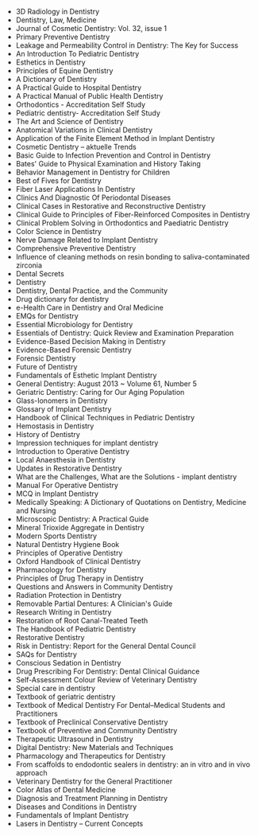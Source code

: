 
<ul>

                             

 <li><a target="_blank" href="https://github.com/manjunath5496/Dentistry-Books/blob/master/dent(1).pdf" style="text-decoration:none;">3D Radiology in Dentistry</a></li>

 <li><a target="_blank" href="https://github.com/manjunath5496/Dentistry-Books/blob/master/dent(2).pdf" style="text-decoration:none;">Dentistry, Law, Medicine</a></li>

<li><a target="_blank" href="https://github.com/manjunath5496/Dentistry-Books/blob/master/dent(3).pdf" style="text-decoration:none;">Journal of Cosmetic Dentistry: Vol. 32, issue 1</a></li>
 <li><a target="_blank" href="https://github.com/manjunath5496/Dentistry-Books/blob/master/dent(4).pdf" style="text-decoration:none;">Primary Preventive Dentistry</a></li>                              
<li><a target="_blank" href="https://github.com/manjunath5496/Dentistry-Books/blob/master/dent(5).pdf" style="text-decoration:none;">Leakage and Permeability Control in Dentistry: The Key for Success</a></li>
<li><a target="_blank" href="https://github.com/manjunath5496/Dentistry-Books/blob/master/dent(6).pdf" style="text-decoration:none;">An Introduction To Pediatric Dentistry</a></li>
 <li><a target="_blank" href="https://github.com/manjunath5496/Dentistry-Books/blob/master/dent(7).PDF" style="text-decoration:none;">Esthetics in Dentistry</a></li>

 <li><a target="_blank" href="https://github.com/manjunath5496/Dentistry-Books/blob/master/dent(8).pdf" style="text-decoration:none;"> Principles of Equine Dentistry </a></li>
   <li><a target="_blank" href="https://github.com/manjunath5496/Dentistry-Books/blob/master/dent(9).pdf" style="text-decoration:none;">A Dictionary of Dentistry</a></li>
  
   
 <li><a target="_blank" href="https://github.com/manjunath5496/Dentistry-Books/blob/master/dent(10).pdf" style="text-decoration:none;">A Practical Guide to Hospital Dentistry </a></li>                              
<li><a target="_blank" href="https://github.com/manjunath5496/Dentistry-Books/blob/master/dent(11).pdf" style="text-decoration:none;">A Practical Manual of Public Health Dentistry</a></li>
<li><a target="_blank" href="https://github.com/manjunath5496/Dentistry-Books/blob/master/dent(12).pdf" style="text-decoration:none;"> Orthodontics - Accreditation Self Study</a></li>
<li><a target="_blank" href="https://github.com/manjunath5496/Dentistry-Books/blob/master/dent(13).pdf" style="text-decoration:none;">Pediatric dentistry- Accreditation Self Study</a></li>

<li><a target="_blank" href="https://github.com/manjunath5496/Dentistry-Books/blob/master/dent(14).pdf" style="text-decoration:none;">The Art and Science of Dentistry </a></li>
                              
<li><a target="_blank" href="https://github.com/manjunath5496/Dentistry-Books/blob/master/dent(15).pdf" style="text-decoration:none;">Anatomical Variations in Clinical Dentistry</a></li>

<li><a target="_blank" href="https://github.com/manjunath5496/Dentistry-Books/blob/master/dent(16).pdf" style="text-decoration:none;">Application of the Finite Element Method in Implant Dentistry</a></li>

  <li><a target="_blank" href="https://github.com/manjunath5496/Dentistry-Books/blob/master/dent(17).pdf" style="text-decoration:none;">Cosmetic Dentistry – aktuelle Trends</a></li>   
  
<li><a target="_blank" href="https://github.com/manjunath5496/Dentistry-Books/blob/master/dent(18).pdf" style="text-decoration:none;">Basic Guide to Infection Prevention and Control in Dentistry</a></li> 

  
<li><a target="_blank" href="https://github.com/manjunath5496/Dentistry-Books/blob/master/dent(19).pdf" style="text-decoration:none;">Bates' Guide to Physical Examination and History Taking</a></li> 

<li><a target="_blank" href="https://github.com/manjunath5496/Dentistry-Books/blob/master/dent(20).pdf" style="text-decoration:none;">Behavior Management in Dentistry for Children</a></li>

<li><a target="_blank" href="https://github.com/manjunath5496/Dentistry-Books/blob/master/dent(21).pdf" style="text-decoration:none;">Best of Fives for Dentistry</a></li>
<li><a target="_blank" href="https://github.com/manjunath5496/Dentistry-Books/blob/master/dent(22).pdf" style="text-decoration:none;">Fiber Laser Applications In Dentistry</a></li> 
 <li><a target="_blank" href="https://github.com/manjunath5496/Dentistry-Books/blob/master/dent(23).pdf" style="text-decoration:none;">Clinics And Diagnostic Of Periodontal Diseases</a></li> 
 

   <li><a target="_blank" href="https://github.com/manjunath5496/Dentistry-Books/blob/master/dent(24).pdf" style="text-decoration:none;">Clinical Cases in Restorative and Reconstructive Dentistry</a></li>
 
   <li><a target="_blank" href="https://github.com/manjunath5496/Dentistry-Books/blob/master/dent(25).pdf" style="text-decoration:none;">Clinical Guide to Principles of Fiber-Reinforced Composites in Dentistry</a></li>                              
 <li><a target="_blank" href="https://github.com/manjunath5496/Dentistry-Books/blob/master/dent(26).pdf" style="text-decoration:none;">Clinical Problem Solving in Orthodontics and Paediatric Dentistry</a></li>
 <li><a target="_blank" href="https://github.com/manjunath5496/Dentistry-Books/blob/master/dent(27).pdf" style="text-decoration:none;">Color Science in Dentistry</a></li>
   
 
   <li><a target="_blank" href="https://github.com/manjunath5496/Dentistry-Books/blob/master/dent(28).pdf" style="text-decoration:none;">Nerve Damage Related to Implant Dentistry</a></li>
 
   <li><a target="_blank" href="https://github.com/manjunath5496/Dentistry-Books/blob/master/dent(29).pdf" style="text-decoration:none;">Comprehensive Preventive Dentistry</a></li>                              

  <li><a target="_blank" href="https://github.com/manjunath5496/Dentistry-Books/blob/master/dent(30).pdf" style="text-decoration:none;">Influence of cleaning methods on resin bonding to saliva-contaminated zirconia</a></li>
 
   <li><a target="_blank" href="https://github.com/manjunath5496/Dentistry-Books/blob/master/dent(31).pdf" style="text-decoration:none;">Dental Secrets</a></li> 
    <li><a target="_blank" href="https://github.com/manjunath5496/Dentistry-Books/blob/master/dent(32).pdf" style="text-decoration:none;">Dentistry</a></li> 

   <li><a target="_blank" href="https://github.com/manjunath5496/Dentistry-Books/blob/master/dent(33).pdf" style="text-decoration:none;">Dentistry, Dental Practice, and the Community</a></li>                              

  <li><a target="_blank" href="https://github.com/manjunath5496/Dentistry-Books/blob/master/dent(34).pdf" style="text-decoration:none;">Drug dictionary for dentistry</a></li> 
 
  <li><a target="_blank" href="https://github.com/manjunath5496/Dentistry-Books/blob/master/dent(35).pdf" style="text-decoration:none;">e-Health Care in Dentistry and Oral Medicine</a></li> 

  <li><a target="_blank" href="https://github.com/manjunath5496/Dentistry-Books/blob/master/dent(36).pdf" style="text-decoration:none;">EMQs for Dentistry</a></li> 
 
<li><a target="_blank" href="https://github.com/manjunath5496/Dentistry-Books/blob/master/dent(37).pdf" style="text-decoration:none;">Essential Microbiology for Dentistry</a></li>
 <li><a target="_blank" href="https://github.com/manjunath5496/Dentistry-Books/blob/master/dent(38).pdf" style="text-decoration:none;">Essentials of Dentistry: Quick Review and Examination Preparation</a></li>
<li><a target="_blank" href="https://github.com/manjunath5496/Dentistry-Books/blob/master/dent(39).pdf" style="text-decoration:none;">Evidence-Based Decision Making in Dentistry</a></li>
 <li><a target="_blank" href="https://github.com/manjunath5496/Dentistry-Books/blob/master/dent(40).pdf" style="text-decoration:none;">Evidence-Based Forensic Dentistry</a></li>                              
<li><a target="_blank" href="https://github.com/manjunath5496/Dentistry-Books/blob/master/dent(41).pdf" style="text-decoration:none;">Forensic Dentistry</a></li>
<li><a target="_blank" href="https://github.com/manjunath5496/Dentistry-Books/blob/master/dent(42).pdf" style="text-decoration:none;">Future of Dentistry</a></li>
 
  <li><a target="_blank" href="https://github.com/manjunath5496/Dentistry-Books/blob/master/dent(43).pdf" style="text-decoration:none;">Fundamentals of Esthetic Implant Dentistry</a></li>
 <li><a target="_blank" href="https://github.com/manjunath5496/Dentistry-Books/blob/master/dent(44).pdf" style="text-decoration:none;">General Dentistry: August 2013 ~ Volume 61, Number 5 </a></li>
   <li><a target="_blank" href="https://github.com/manjunath5496/Dentistry-Books/blob/master/dent(45).pdf" style="text-decoration:none;">Geriatric Dentistry: Caring for Our Aging Population</a></li>  
   
<li><a target="_blank" href="https://github.com/manjunath5496/Dentistry-Books/blob/master/dent(46).pdf" style="text-decoration:none;">Glass-Ionomers in Dentistry</a></li> 
                             
<li><a target="_blank" href="https://github.com/manjunath5496/Dentistry-Books/blob/master/dent(47).pdf" style="text-decoration:none;">Glossary of Implant Dentistry</a></li>
<li><a target="_blank" href="https://github.com/manjunath5496/Dentistry-Books/blob/master/dent(48).pdf" style="text-decoration:none;">Handbook of Clinical Techniques in Pediatric Dentistry</a></li>

<li><a target="_blank" href="https://github.com/manjunath5496/Dentistry-Books/blob/master/dent(49).pdf" style="text-decoration:none;">Hemostasis in Dentistry</a></li>
                              
<li><a target="_blank" href="https://github.com/manjunath5496/Dentistry-Books/blob/master/dent(50).pdf" style="text-decoration:none;">History of Dentistry</a></li>
<li><a target="_blank" href="https://github.com/manjunath5496/Dentistry-Books/blob/master/dent(51).pdf" style="text-decoration:none;">Impression techniques for implant dentistry</a></li>
<li><a target="_blank" href="https://github.com/manjunath5496/Dentistry-Books/blob/master/dent(52).pdf" style="text-decoration:none;">Introduction to Operative Dentistry</a></li>

<li><a target="_blank" href="https://github.com/manjunath5496/Dentistry-Books/blob/master/dent(53).pdf" style="text-decoration:none;">Local Anaesthesia in Dentistry</a></li>
 
<li><a target="_blank" href="https://github.com/manjunath5496/Dentistry-Books/blob/master/dent(54).pdf" style="text-decoration:none;">Updates in Restorative Dentistry </a></li>

<li><a target="_blank" href="https://github.com/manjunath5496/Dentistry-Books/blob/master/dent(55).pdf" style="text-decoration:none;">What are the Challenges, What are the Solutions - implant dentistry</a></li>
 
  <li><a target="_blank" href="https://github.com/manjunath5496/Dentistry-Books/blob/master/dent(56).pdf" style="text-decoration:none;">Manual For Operative Dentistry </a></li>                              

  <li><a target="_blank" href="https://github.com/manjunath5496/Dentistry-Books/blob/master/dent(57).pdf" style="text-decoration:none;">MCQ in Implant Dentistry </a></li>
 
   <li><a target="_blank" href="https://github.com/manjunath5496/Dentistry-Books/blob/master/dent(58).pdf" style="text-decoration:none;">Medically Speaking: A Dictionary of Quotations on Dentistry, Medicine and Nursing</a></li>
    <li><a target="_blank" href="https://github.com/manjunath5496/Dentistry-Books/blob/master/dent(59).pdf" style="text-decoration:none;">Microscopic Dentistry: A Practical Guide</a></li>
 
  <li><a target="_blank" href="https://github.com/manjunath5496/Dentistry-Books/blob/master/dent(60).pdf" style="text-decoration:none;">Mineral Trioxide Aggregate in Dentistry </a></li>
 
   <li><a target="_blank" href="https://github.com/manjunath5496/Dentistry-Books/blob/master/dent(61).pdf" style="text-decoration:none;">Modern Sports Dentistry</a></li>
 
   <li><a target="_blank" href="https://github.com/manjunath5496/Dentistry-Books/blob/master/dent(62).pdf" style="text-decoration:none;">Natural Dentistry Hygiene Book</a></li>
 
   <li><a target="_blank" href="https://github.com/manjunath5496/Dentistry-Books/blob/master/dent(63).pdf" style="text-decoration:none;">Principles of Operative Dentistry</a></li>                              

  <li><a target="_blank" href="https://github.com/manjunath5496/Dentistry-Books/blob/master/dent(64).pdf" style="text-decoration:none;">Oxford Handbook of Clinical Dentistry</a></li>
 
   <li><a target="_blank" href="https://github.com/manjunath5496/Dentistry-Books/blob/master/dent(65).pdf" style="text-decoration:none;">Pharmacology for Dentistry </a></li> 

   <li><a target="_blank" href="https://github.com/manjunath5496/Dentistry-Books/blob/master/dent(66).pdf" style="text-decoration:none;">Principles of Drug Therapy in Dentistry</a></li> 
 
   <li><a target="_blank" href="https://github.com/manjunath5496/Dentistry-Books/blob/master/dent(67).pdf" style="text-decoration:none;">Questions and Answers in Community Dentistry</a></li>                              

  <li><a target="_blank" href="https://github.com/manjunath5496/Dentistry-Books/blob/master/dent(68).pdf" style="text-decoration:none;">Radiation Protection in Dentistry</a></li> 
 
  
   <li><a target="_blank" href="https://github.com/manjunath5496/Dentistry-Books/blob/master/dent(69).pdf" style="text-decoration:none;">Removable Partial Dentures: A Clinician's Guide</a></li>                              

  <li><a target="_blank" href="https://github.com/manjunath5496/Dentistry-Books/blob/master/dent(70).pdf" style="text-decoration:none;">Research Writing in Dentistry</a></li> 
  
 
 <li><a target="_blank" href="https://github.com/manjunath5496/Dentistry-Books/blob/master/dent(71).pdf" style="text-decoration:none;">Restoration of Root Canal-Treated Teeth</a></li>
 
 <li><a target="_blank" href="https://github.com/manjunath5496/Dentistry-Books/blob/master/dent(72).pdf" style="text-decoration:none;">The Handbook of Pediatric Dentistry</a></li> 
 
 
 <li><a target="_blank" href="https://github.com/manjunath5496/Dentistry-Books/blob/master/dent(73).pdf" style="text-decoration:none;">Restorative Dentistry </a></li>
  <li><a target="_blank" href="https://github.com/manjunath5496/Dentistry-Books/blob/master/dent(74).pdf" style="text-decoration:none;">Risk in Dentistry: Report for the General Dental Council</a></li>
    <li><a target="_blank" href="https://github.com/manjunath5496/Dentistry-Books/blob/master/dent(75).pdf" style="text-decoration:none;">SAQs for Dentistry</a></li>                        
<li><a target="_blank" href="https://github.com/manjunath5496/Dentistry-Books/blob/master/dent(76).pdf" style="text-decoration:none;">Conscious Sedation in Dentistry</a></li>

 <li><a target="_blank" href="https://github.com/manjunath5496/Dentistry-Books/blob/master/dent(77).pdf" style="text-decoration:none;">Drug Prescribing For Dentistry: Dental Clinical Guidance</a></li> 
 
 
 <li><a target="_blank" href="https://github.com/manjunath5496/Dentistry-Books/blob/master/dent(78).pdf" style="text-decoration:none;">Self-Assessment Colour Review of Veterinary Dentistry</a></li>
  <li><a target="_blank" href="https://github.com/manjunath5496/Dentistry-Books/blob/master/dent(79).pdf" style="text-decoration:none;">Special care in dentistry</a></li>


 <li><a target="_blank" href="https://github.com/manjunath5496/Dentistry-Books/blob/master/dent(80).pdf" style="text-decoration:none;">Textbook of geriatric dentistry</a></li> 
 
 
 <li><a target="_blank" href="https://github.com/manjunath5496/Dentistry-Books/blob/master/dent(81).pdf" style="text-decoration:none;">Textbook of Medical Dentistry For Dental–Medical Students and Practitioners</a></li>
  <li><a target="_blank" href="https://github.com/manjunath5496/Dentistry-Books/blob/master/dent(82).pdf" style="text-decoration:none;">Textbook of Preclinical Conservative Dentistry</a></li>

 <li><a target="_blank" href="https://github.com/manjunath5496/Dentistry-Books/blob/master/dent(83).pdf" style="text-decoration:none;">Textbook of Preventive and Community Dentistry</a></li>
  <li><a target="_blank" href="https://github.com/manjunath5496/Dentistry-Books/blob/master/dent(84).pdf" style="text-decoration:none;">Therapeutic Ultrasound in Dentistry</a></li>

 <li><a target="_blank" href="https://github.com/manjunath5496/Dentistry-Books/blob/master/dent(85).pdf" style="text-decoration:none;">Digital Dentistry: New Materials and Techniques</a></li>
  <li><a target="_blank" href="https://github.com/manjunath5496/Dentistry-Books/blob/master/dent(86).pdf" style="text-decoration:none;">Pharmacology and Therapeutics for Dentistry</a></li>

 <li><a target="_blank" href="https://github.com/manjunath5496/Dentistry-Books/blob/master/dent(87).pdf" style="text-decoration:none;">From scaffolds to endodontic sealers in dentistry: an in vitro and in vivo approach</a></li>
  <li><a target="_blank" href="https://github.com/manjunath5496/Dentistry-Books/blob/master/dent(88).pdf" style="text-decoration:none;"> Veterinary Dentistry for the General Practitioner</a></li>
  <li><a target="_blank" href="https://github.com/manjunath5496/Dentistry-Books/blob/master/dent(89).pdf" style="text-decoration:none;">Color Atlas of Dental Medicine</a></li>
  
  
  <li><a target="_blank" href="https://github.com/manjunath5496/Dentistry-Books/blob/master/dent(90).pdf" style="text-decoration:none;">Diagnosis and Treatment Planning in Dentistry</a></li>
  
  <li><a target="_blank" href="https://github.com/manjunath5496/Dentistry-Books/blob/master/dent(91).pdf" style="text-decoration:none;">Diseases and Conditions in Dentistry</a></li>
  
  
  <li><a target="_blank" href="https://github.com/manjunath5496/Dentistry-Books/blob/master/dent(92).pdf" style="text-decoration:none;">Fundamentals of Implant Dentistry</a></li>
  
  <li><a target="_blank" href="https://github.com/manjunath5496/Dentistry-Books/blob/master/dent(93).pdf" style="text-decoration:none;">Lasers in Dentistry – Current Concepts</a></li>
 
 </ul>

